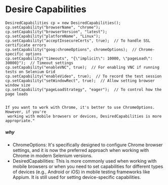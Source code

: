 # Desire Capabilities


	DesiredCapabilities cp = new DesiredCapabilities();
	cp.setCapability("browserName", "chrome");
	cp.setCapability("browserVersion", "latest");
	cp.setCapability("platformName", "Linux"); 
	cp.setCapability("acceptInsecureCerts", true);  // To handle SSL certificate errors
	cp.setCapability("goog:chromeOptions", chromeOptions);  // Chrome-specific options
	cp.setCapability("timeouts", "{\"implicit\": 10000, \"pageLoad\": 30000}");  // Timeout settings
	cp.setCapability("enableVNC", true);  // For enabling VNC if running tests on Selenium Grid
	cp.setCapability("enableVideo", true);  // To record the test session
	cp.setCapability("setWindowRect", true);  // Allow setting browser window size
	cp.setCapability("pageLoadStrategy", "eager");  // To control how the page loads
	
	
	If you want to work with Chrome, it's better to use ChromeOptions. However, if you're   
	 working with mobile browsers or devices, DesiredCapabilities is more appropriate."


##### why

 *   ChromeOptions: It's specifically designed to configure Chrome browser settings, and it is now the preferred approach when working with Chrome in modern Selenium versions.
 *   DesiredCapabilities: This is more commonly used when working with mobile browsers or when you need to set capabilities for different types of devices (e.g., Android or iOS) in mobile testing frameworks like Appium. It is still used for setting device-specific capabilities.

	